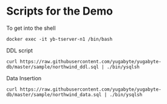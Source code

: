 # Scripts for the Demo


To get into the shell

```shell
docker exec -it yb-tserver-n1 /bin/bash
```

DDL script
```
curl https://raw.githubusercontent.com/yugabyte/yugabyte-db/master/sample/northwind_ddl.sql | ./bin/ysqlsh 
```

Data Insertion
```
curl https://raw.githubusercontent.com/yugabyte/yugabyte-db/master/sample/northwind_data.sql | ./bin/ysqlsh 
```


